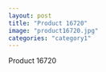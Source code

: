 ```yaml
---
layout: post
title: "Product 16720"
image: "product16720.jpg"
categories: "category1"
---
```

Product 16720
